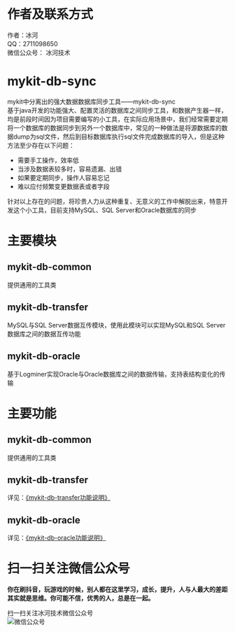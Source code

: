# 作者及联系方式
作者：冰河  
QQ：2711098650  
微信公众号： 冰河技术

# mykit-db-sync
mykit中分离出的强大数据数据库同步工具——mykit-db-sync  
基于java开发的功能强大、配置灵活的数据库之间同步工具，和数据产生器一样，均是前段时间因为项目需要编写的小工具，在实际应用场景中，我们经常需要定期将一个数据库的数据同步到另外一个数据库中，常见的一种做法是将源数据库的数据dump为sql文件，然后到目标数据库执行sql文件完成数据库的导入，但是这种方法至少存在以下问题：
- 需要手工操作，效率低
- 当涉及数据表较多时，容易遗漏、出错
- 如果要定期同步，操作人容易忘记
- 难以应付频繁变更数据表或者字段

针对以上存在的问题，将珍贵人力从这种重复、无意义的工作中解脱出来，特意开发这个小工具，目前支持MySQL、SQL Server和Oracle数据库的同步

# 主要模块
## mykit-db-common
提供通用的工具类

## mykit-db-transfer
MySQL与SQL Server数据互传模块，使用此模块可以实现MySQL和SQL Server数据库之间的数据互传功能

## mykit-db-oracle
基于Logminer实现Oracle与Oracle数据库之间的数据传输，支持表结构变化的传输


# 主要功能
## mykit-db-common
提供通用的工具类

## mykit-db-transfer
详见：[《mykit-db-transfer功能说明》](https://github.com/sunshinelyz/mykit-db-sync/blob/master/mykit-db-transfer/README.md)

## mykit-db-oracle
详见：[《mykit-db-oracle功能说明》](https://github.com/sunshinelyz/mykit-db-sync/blob/master/mykit-db-oracle/README.md)

# 扫一扫关注微信公众号

**你在刷抖音，玩游戏的时候，别人都在这里学习，成长，提升，人与人最大的差距其实就是思维。你可能不信，优秀的人，总是在一起。** 
  
扫一扫关注冰河技术微信公众号  
![微信公众号](https://github.com/sunshinelyz/binghe_resources/blob/master/images/subscribe/qrcode_for_gh_0d4482676600_344.jpg)  